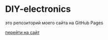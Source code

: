 <h1>DIY-electronics</h1>
<p>это репозиторий моего сайта на GitHub Pages</p>

<a href="https://diy-elecron1cs.github.io/DIY-electronics//index.html">перейти на сайт</a>